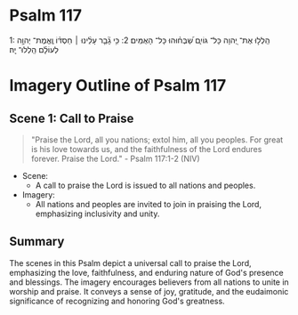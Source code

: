 # Psalm 117
1: הַֽלְל֣וּ אֶת־ יְ֭הוָה כָּל־ גּוֹיִ֑ם שַׁ֝בְּח֗וּהוּ כָּל־ הָאֻמִּֽים׃
2: כִּ֥י גָ֘בַ֤ר עָלֵ֨ינוּ ׀ חַסְדּ֗וֹ וֶֽאֱמֶת־ יְהוָ֥ה לְעוֹלָ֗ם הַֽלְלוּ־ יָֽהּ׃

# Imagery Outline of Psalm 117

## Scene 1: Call to Praise

> "Praise the Lord, all you nations; extol him, all you peoples. For great is his love towards us, and the faithfulness of the Lord endures forever. Praise the Lord." - Psalm 117:1-2 (NIV)

- Scene:
   - A call to praise the Lord is issued to all nations and peoples.
- Imagery:
   - All nations and peoples are invited to join in praising the Lord, emphasizing inclusivity and unity.

## Summary

The scenes in this Psalm depict a universal call to praise the Lord, emphasizing the love, faithfulness, and enduring nature of God's presence and blessings. The imagery encourages believers from all nations to unite in worship and praise. It conveys a sense of joy, gratitude, and the eudaimonic significance of recognizing and honoring God's greatness.